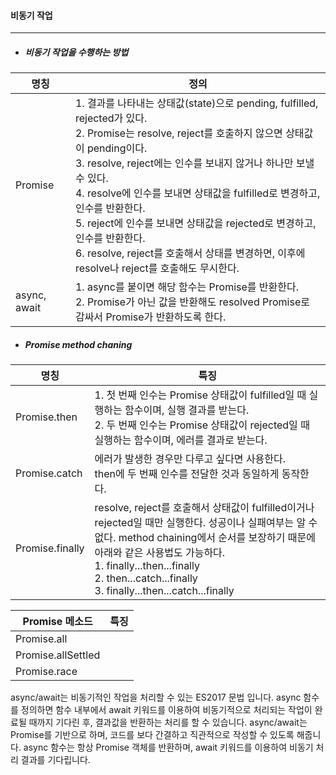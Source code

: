 #### 비동기 작업

---

- ##### 비동기 작업을 수행하는 방법

|명칭|정의|
|--|--|
|Promise|1. 결과를 나타내는 상태값(state)으로 pending, fulfilled, rejected가 있다.<br>2. Promise는 resolve, reject를 호출하지 않으면 상태값이 pending이다.<br>3. resolve, reject에는 인수를 보내지 않거나 하나만 보낼 수 있다.<br>4. resolve에 인수를 보내면 상태값을 fulfilled로 변경하고, 인수를 반환한다.<br>5. reject에 인수를 보내면 상태값을 rejected로 변경하고, 인수를 반환한다.<br>6. resolve, reject를 호출해서 상태를 변경하면, 이후에 resolve나 reject를 호출해도 무시한다.|
|async, await|1. async를 붙이면 해당 함수는 Promise를 반환한다.<br>2. Promise가 아닌 값을 반환해도 resolved Promise로 감싸서 Promise가 반환하도록 한다.|


- ##### Promise method chaning
|명칭|특징|
|--|--|
|Promise.then|1. 첫 번째 인수는 Promise 상태값이 fulfilled일 때 실행하는 함수이며, 실행 결과를 받는다.<br>2. 두 번째 인수는 Promise 상태값이 rejected일 때 실행하는 함수이며, 에러를 결과로 받는다.|
|Promise.catch|에러가 발생한 경우만 다루고 싶다면 사용한다. <br>then에 두 번째 인수를 전달한 것과 동일하게 동작한다.|
|Promise.finally|resolve, reject를 호출해서 상태값이 fulfilled이거나 rejected일 때만 실행한다. 성공이나 실패여부는 알 수 없다. method chaining에서 순서를 보장하기 때문에 아래와 같은 사용법도 가능하다.<br>1. finally...then...finally<br>2. then...catch...finally<br>3. finally...then...catch...finally|


|Promise 메소드|특징|
|--|--|
|Promise.all||
|Promise.allSettled||
|Promise.race||


async/await는 비동기적인 작업을 처리할 수 있는 ES2017 문법 입니다. async 함수를 정의하면 함수 내부에서 await 키워드를 이용하여 비동기적으로 처리되는 작업이 완료될 때까지 기다린 후, 결과값을 반환하는 처리를 할 수 있습니다. async/await는 Promise를 기반으로 하며, 코드를 보다 간결하고 직관적으로 작성할 수 있도록 해줍니다. async 함수는 항상 Promise 객체를 반환하며, await 키워드를 이용하여 비동기 처리 결과를 기다립니다.





